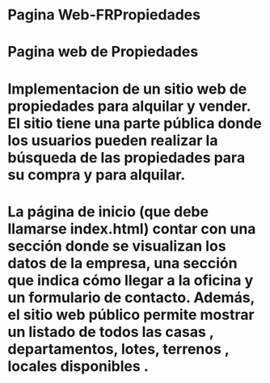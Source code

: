 # Pagina Web-FRPropiedades

# Pagina web de Propiedades

# Implementacion de un sitio web de propiedades para alquilar y vender. El sitio tiene una parte pública donde los usuarios pueden realizar la búsqueda de las propiedades para su compra y para alquilar.

# La página de inicio (que debe llamarse index.html) contar con una sección donde se visualizan los datos de la empresa, una sección que indica cómo llegar a la oficina  y un formulario de contacto. Además, el sitio web público permite mostrar un listado de todos las casas , departamentos, lotes, terrenos , locales disponibles .

